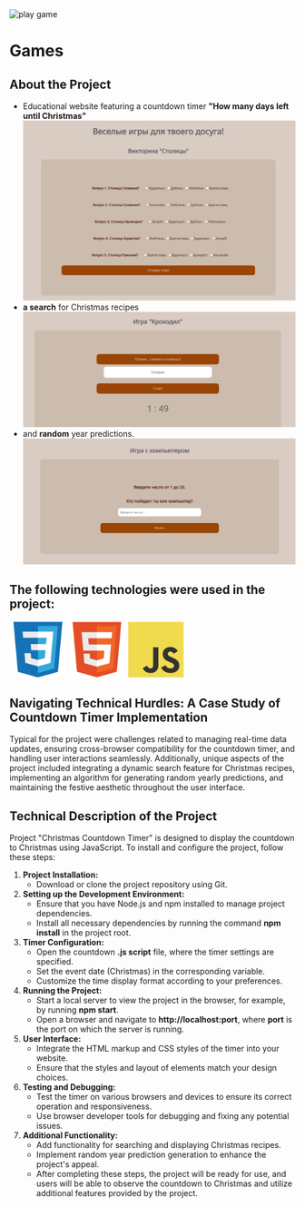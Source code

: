 <img src="https://media.giphy.com/media/3o7iMUJm6Id1aXrwd2/giphy.gif?cid=ecf05e47iep4zhbsp7cg7gkercbagu6om9hhq06x5nvb71ic&ep=v1_gifs_search&rid=giphy.gif&ct=g" width="200" alt="play game"/>
<h1 text="center">Games</h1>

<h2>About the Project</h2>
<ul>
<div>
    <li>Educational website featuring a countdown timer <b>"How many days left until Christmas"</b></li>
    <img src="/screen_shots_game/Screen Shot 2024-04-08 at 9.49.36 AM.png" alt="quiz">
</div>
<div>
    <li><b>a search</b> for Christmas recipes</li>
    <img src="/screen_shots_game/Screen Shot 2024-04-08 at 9.50.17 AM.png" alt="game with computer">
</div>
<div>
    <li>and <b>random</b> year predictions.</li>
    <img src="/screen_shots_game/Screen Shot 2024-04-08 at 9.49.52 AM.png" alt="game crocodile">
</div>
</ul>
<h2>The following technologies were used in the project:</h2>
<div >
<img src="/logo_front/css3-original.svg" width="100">
<img src="/logo_front/html5-original.svg" width="100">
<img src="/logo_front/javascript-original.svg" width="100">
</div>
<h2>Navigating Technical Hurdles: A Case Study of Countdown Timer Implementation</h2>
<p>
Typical for the project were challenges related to managing real-time data updates, ensuring cross-browser compatibility for the countdown timer, and handling user interactions seamlessly. Additionally, unique aspects of the project included integrating a dynamic search feature for Christmas recipes, implementing an algorithm for generating random yearly predictions, and maintaining the festive aesthetic throughout the user interface.</p>

<h2>Technical Description of the Project</h2>

<p>Project "Christmas Countdown Timer" is designed to display the countdown to Christmas using JavaScript. To install and configure the project, follow these steps:
<ol>
<li><strong>Project Installation:</strong>
    <ul>
       <li>Download or clone the project repository using Git.</li>
    </ul>
</li>
<li> <strong>Setting up the Development Environment:</strong>
    <ul>
       <li>Ensure that you have Node.js and npm installed to manage project dependencies.</li>
       <li>Install all necessary dependencies by running the command <b>npm install</b> in the project root.</li>
    </ul>
</li>
<li> <strong>Timer Configuration:</strong>
    <ul>
       <li>Open the countdown <b>.js script</b> file, where the timer settings are specified.</li>
       <li>Set the event date (Christmas) in the corresponding variable.</li>
       <li>Customize the time display format according to your preferences.</li>
    </ul>
</li>
<li> <strong>Running the Project:</strong>
   <ul>
      <li>Start a local server to view the project in the browser, for example, by running <b>npm start</b>.</li>
      <li>Open a browser and navigate to <b>http://localhost:port</b>, where <b>port</b> is the port on which the server is running.</li>
   </ul>
</li>
<li><strong>User Interface:</strong>
  <ul>
     <li>Integrate the HTML markup and CSS styles of the timer into your website.</li>
     <li>Ensure that the styles and layout of elements match your design choices.</li>
  </ul>
</li>
<li><strong>Testing and Debugging:</strong>
   <ul>
     <li>Test the timer on various browsers and devices to ensure its correct operation and responsiveness.</li>
     <li>Use browser developer tools for debugging and fixing any potential issues.</li>
  </ul>
</li>
<li><strong>Additional Functionality:</strong>
   <ul>
<li>Add functionality for searching and displaying Christmas recipes.</li>
<li>Implement random year prediction generation to enhance the project's appeal.</li>
<li>After completing these steps, the project will be ready for use, and users will be able to observe the countdown to Christmas and utilize additional features provided by the project.</li></ul></li></p>
